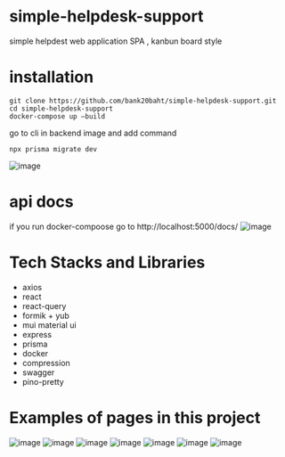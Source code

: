 # simple-helpdesk-support
simple helpdest web application SPA , kanbun board style

# installation
```
git clone https://github.com/bank20baht/simple-helpdesk-support.git
cd simple-helpdesk-support
docker-compose up –build
```

go to cli in backend image and add command
```
npx prisma migrate dev
```
![image](https://github.com/bank20baht/simple-helpdesk-support/assets/89448778/89d21afd-9a3c-4c88-b7c6-b769a7d1f13b)


# api docs
if you run docker-compoose go to http://localhost:5000/docs/
![image](https://github.com/bank20baht/simple-helpdesk-support/assets/89448778/760f60f2-7e82-4d78-a800-b7a13a0add85)


# Tech Stacks and Libraries
-  axios
-  react
-  react-query
-  formik + yub
-  mui material ui
-  express
-  prisma
-  docker
-  compression
-  swagger
-  pino-pretty

# Examples of pages in this project
![image](https://github.com/bank20baht/simple-helpdesk-support/assets/89448778/622e7e3d-61c3-4f12-8b9a-f2f4a9a7025e)
![image](https://github.com/bank20baht/simple-helpdesk-support/assets/89448778/af1babfe-47ef-44bd-9acb-13abbaacf554)
![image](https://github.com/bank20baht/simple-helpdesk-support/assets/89448778/3700c277-1954-4612-a01f-ffa613cb9291)
![image](https://github.com/bank20baht/simple-helpdesk-support/assets/89448778/dfc965a9-c214-4c33-a8cb-e20e4ff3e1a9)
![image](https://github.com/bank20baht/simple-helpdesk-support/assets/89448778/3cdb7936-5da4-4513-b5f8-c7628f9e51ab)
![image](https://github.com/bank20baht/simple-helpdesk-support/assets/89448778/0ffd6d2b-bd1d-4a03-8cbd-ac0eb1e19a09)
![image](https://github.com/bank20baht/simple-helpdesk-support/assets/89448778/07f8450d-8e4e-414e-b7e6-81db4fbf966f)






